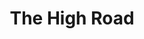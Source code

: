 ---
title: The High Road
year: 1933
opening_date: 1933-05-09
closing_date: 
layout: productions
image:
image_caption:
image_credit:
playbill:
category:
details:
  Theatre: Theatre Jacksonville
cast:
  Lord Teylesmore: Charles Luckie
  Duke of Warrington: E.S. Beauchamp-Nobbs
  Lady Minster: Elizabeth Mizelle
  Lord Crayle: Isaac Peiser
  Morton: J. Pable Delgado
  Ernest: Jack Richards
  James Hilary: John H. Pratt
  Sir Reginald Whelby: Leon Bailey
  Lady Trench: Louise Twitty
  Alex: Nell Killinger
  Elsie Hilary: Sara Clark Kelly
crew:
  Director: Charles F. Hopkins, Jr.
  Props:
    - Gladys Barrs
    - Leon Bailey
  Scenery: Ronald Kennard
understudies:
orchestra:
external_links:
---